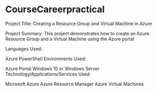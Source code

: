 # CourseCareerpractical
Project Title:
Creating a Resource Group and Virtual Machine in Azure

Project Summary:
This project demonstrates how to create an Azure Resource Group and a Virtual Machine using the Azure portal

Languages Used:

Azure PowerShell 
Environments Used:

Azure Portal 
Windows 10 or Windows Server 
Technology/Applications/Services Used:

Microsoft Azure 
Azure Resource Manager 
Azure Virtual Machines 
